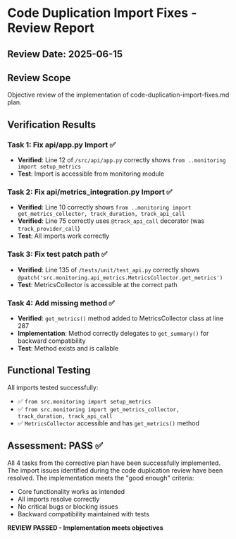 # Code Duplication Import Fixes - Review Report

## Review Date: 2025-06-15

## Review Scope
Objective review of the implementation of code-duplication-import-fixes.md plan.

## Verification Results

### Task 1: Fix api/app.py Import ✅
- **Verified**: Line 12 of `/src/api/app.py` correctly shows `from ..monitoring import setup_metrics`
- **Test**: Import is accessible from monitoring module

### Task 2: Fix api/metrics_integration.py Import ✅
- **Verified**: Line 10 correctly shows `from ..monitoring import get_metrics_collector, track_duration, track_api_call`
- **Verified**: Line 75 correctly uses `@track_api_call` decorator (was `track_provider_call`)
- **Test**: All imports work correctly

### Task 3: Fix test patch path ✅
- **Verified**: Line 135 of `/tests/unit/test_api.py` correctly shows `@patch('src.monitoring.api_metrics.MetricsCollector.get_metrics')`
- **Test**: MetricsCollector is accessible at the correct path

### Task 4: Add missing method ✅
- **Verified**: `get_metrics()` method added to MetricsCollector class at line 287
- **Implementation**: Method correctly delegates to `get_summary()` for backward compatibility
- **Test**: Method exists and is callable

## Functional Testing
All imports tested successfully:
- ✅ `from src.monitoring import setup_metrics`
- ✅ `from src.monitoring import get_metrics_collector, track_duration, track_api_call`
- ✅ `MetricsCollector` accessible and has `get_metrics()` method

## Assessment: PASS ✅

All 4 tasks from the corrective plan have been successfully implemented. The import issues identified during the code duplication review have been resolved. The implementation meets the "good enough" criteria:
- Core functionality works as intended
- All imports resolve correctly
- No critical bugs or blocking issues
- Backward compatibility maintained with tests

**REVIEW PASSED - Implementation meets objectives**